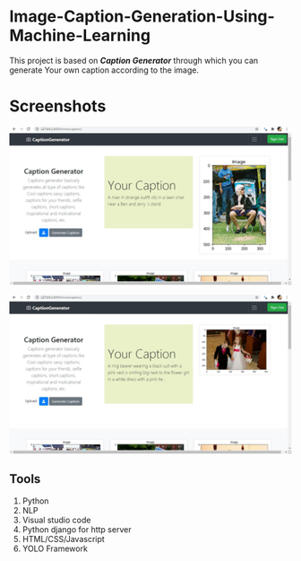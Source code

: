 # Image-Caption-Generation-Using-Machine-Learning

This project is based on ***Caption Generator*** through which you can generate Your own caption according to the image.  

# Screenshots
![Home Page](https://github.com/the-pythonists/Image-Caption-Generation-Using-Machine-Learning/blob/master/Screenshots/image4.jpg)  


![Home Page](https://github.com/the-pythonists/Image-Caption-Generation-Using-Machine-Learning/blob/master/Screenshots/image5.jpg)


## Tools
1) Python
2) NLP
3) Visual studio code
4) Python django for http server
5) HTML/CSS/Javascript
6) YOLO Framework
